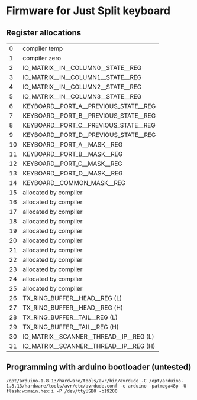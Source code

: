 # Firmware for Just Split keyboard

## Register allocations

|    |                                                                 |
|----|-----------------------------------------------------------------|
|  0 | compiler temp                                                   |
|  1 | compiler zero                                                   |
|  2 | IO_MATRIX__IN__COLUMN0__STATE__REG                              |
|  3 | IO_MATRIX__IN__COLUMN1__STATE__REG                              |
|  4 | IO_MATRIX__IN__COLUMN2__STATE__REG                              |
|  5 | IO_MATRIX__IN__COLUMN3__STATE__REG                              |
|  6 | KEYBOARD__PORT_A__PREVIOUS_STATE__REG                           |
|  7 | KEYBOARD__PORT_B__PREVIOUS_STATE__REG                           |
|  8 | KEYBOARD__PORT_C__PREVIOUS_STATE__REG                           |
|  9 | KEYBOARD__PORT_D__PREVIOUS_STATE__REG                           |
| 10 | KEYBOARD__PORT_A__MASK__REG                                     |
| 11 | KEYBOARD__PORT_B__MASK__REG                                     |
| 12 | KEYBOARD__PORT_C__MASK__REG                                     |
| 13 | KEYBOARD__PORT_D__MASK__REG                                     |
| 14 | KEYBOARD__COMMON_MASK__REG                                      |
| 15 | allocated by compiler                                           |
| 16 | allocated by compiler                                           |
| 17 | allocated by compiler                                           |
| 18 | allocated by compiler                                           |
| 19 | allocated by compiler                                           |
| 20 | allocated by compiler                                           |
| 21 | allocated by compiler                                           |
| 22 | allocated by compiler                                           |
| 23 | allocated by compiler                                           |
| 24 | allocated by compiler                                           |
| 25 | allocated by compiler                                           |
| 26 | TX_RING_BUFFER__HEAD__REG (L)                                   |
| 27 | TX_RING_BUFFER__HEAD__REG (H)                                   |
| 28 | TX_RING_BUFFER__TAIL__REG (L)                                   |
| 29 | TX_RING_BUFFER__TAIL__REG (H)                                   |
| 30 | IO_MATRIX__SCANNER__THREAD__IP__REG (L)                         |
| 31 | IO_MATRIX__SCANNER__THREAD__IP__REG (H)                         |


## Programming with arduino bootloader (untested)

```
/opt/arduino-1.8.13/hardware/tools/avr/bin/avrdude -C /opt/arduino-1.8.13/hardware/tools/avr/etc/avrdude.conf -c arduino -patmega48p -U flash:w:main.hex:i -P /dev/ttyUSB0 -b19200
```